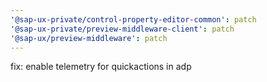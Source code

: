 ```yaml
---
'@sap-ux-private/control-property-editor-common': patch
'@sap-ux-private/preview-middleware-client': patch
'@sap-ux/preview-middleware': patch
---
```


fix: enable telemetry for quickactions in adp
